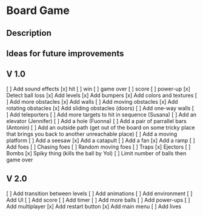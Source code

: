 # Board Game

## Description

## Ideas for future improvements

## V 1.0

[ ] Add sound effects
  [x] hit
  [ ] win
  [ ] game over
  [ ] score
  [ ] power-up
[x] Detect ball loss
[x] Add levels
[x] Add bumpers
[x] Add colors and textures
[ ] Add more obstacles
  [x] Add walls
  [ ] Add moving obstacles
  [x] Add rotating obstacles
  [x] Add sliding obstacles (doors)
  [ ] Add one-way walls
  [ ] Add teleporters
  [ ] Add more targets to hit in sequence (Susana)
  [ ] Add an elevator (Jennifer)
  [ ] Add a hole (Fuonna)
  [ ] Add a pair of parrallel bars (Antonin)
  [ ] Add an outside path (get out of the board on some tricky place that brings you back to another unreachable place)
  [ ] Add a moving platform
  [ ] Add a seesaw
  [x] Add a catapult
  [ ] Add a fan
  [x] Add a ramp
[ ] Add foes
  [ ] Chasing foes
  [ ] Random moving foes
  [ ] Traps
  [x] Ejectors
  [ ] Bombs
  [x] Spiky thing (kills the ball by Yol)
[ ] Limit number of balls then game over

## V 2.0

[ ] Add transition between levels
[ ] Add animations
[ ] Add environment
[ ] Add UI
[ ] Add score
[ ] Add timer
[ ] Add more balls
[ ] Add power-ups
[ ] Add multiplayer
[x] Add restart button
[x] Add main menu
[ ] Add lives
